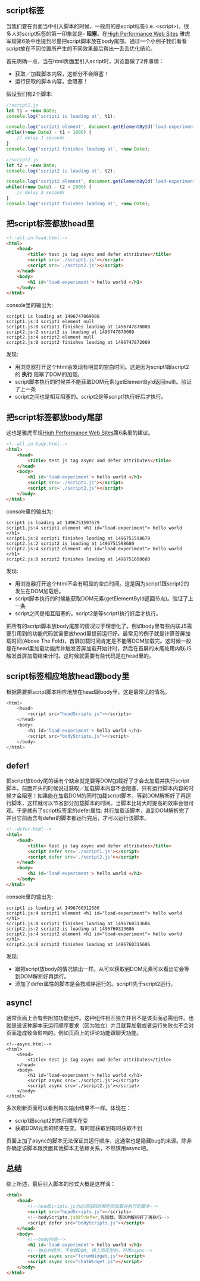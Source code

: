 ## script标签

当我们要在页面当中引入脚本的时候，一般用的是script标签(i.e. \<script\>)。很多人对script标签的第一印象就是- __阻塞__。在[High Performance Web Sites](https://github.com/n0ruSh/the-art-of-reading/blob/master/performance/High%20Performance%20Web%20Sites.pdf) 雅虎军规第6条中也提到尽量把script脚本放在body尾部。通过一个小例子我们看看script放在不同位置所产生的不同效果最后得出一丢丢优化结论。

首先明确一点，当在html页面里引入script时，浏览器做了2件事情：

* 获取／加载脚本内容，这部分不会阻塞！
* 运行获取的脚本内容，会阻塞！

假设我们有2个脚本:

```javascript
//script1.js
let t1 = +new Date;
console.log('script1 is loading at', t1);

console.log('script1 element', document.getElementById('load-experiment'));
while((+new Date) - t1 < 1000) {
    // delay 1 seconds
}
console.log('script1 finishes loading at', +new Date);
```

```javascript
//script2.js
let t2 = +new Date;
console.log('script2 is loading at', t2);

console.log('script2 element', document.getElementById('load-experiment'));
while((+new Date) - t2 < 2000) {
    // delay 2 seconds
}
console.log('script2 finishes loading at', +new Date);
```

## 把script标签都放head里
```html
<!--all-in-head.html-->
<html>
    <head>
        <title> test js tag async and defer attributes</title>
        <script src='./script1.js'></script>
        <script src='./script2.js'></script>
    </head>
    <body>
        <h1 id='load-experiment'> hello world </h1>
    </body>
</html>

```
console里的输出为:

```
script1 is loading at 1496747869008
script1.js:4 script1 element null
script1.js:8 script1 finishes loading at 1496747870008
script2.js:2 script2 is loading at 1496747870009
script2.js:4 script2 element null
script2.js:8 script2 finishes loading at 1496747872009
```

发现:

* 用浏览器打开这个html会发现有明显的空白时间。这是因为script1跟script2的 __执行__ 阻塞了DOM的加载。
* script脚本执行的时候并不能获取DOM元素(getElementById返回null)。验证了上一条
* script之间也是相互阻塞的。script2是等script1执行好后才执行。

## 把script标签都放body尾部

这也是雅虎军规[High Performance Web Sites](https://github.com/n0ruSh/the-art-of-reading/blob/master/performance/High%20Performance%20Web%20Sites.pdf)第6条里的建议。

```html
<!--all-in-body.html-->
<html>
    <head>
        <title> test js tag async and defer attributes</title>
    </head>
    <body>
        <h1 id='load-experiment'> hello world </h1>
        <script src='./script1.js'></script>
        <script src='./script2.js'></script>
    </body>
</html>
```

console里的输出为:

```
script1 is loading at 1496751597679
script1.js:4 script1 element <h1 id=​"load-experiment">​ hello world ​</h1>​
script1.js:8 script1 finishes loading at 1496751598679
script2.js:2 script2 is loading at 1496751598680
script2.js:4 script2 element <h1 id=​"load-experiment">​ hello world ​</h1>​
script2.js:8 script2 finishes loading at 1496751600680
```

发现:

* 用浏览器打开这个html不会有明显的空白时间。这是因为script1跟script2的发生在DOM加载后。
* script脚本执行的时候能获取DOM元素(getElementById返回节点)。验证了上一条
* script之间是相互阻塞的。script2是等script1执行好后才执行。

把所有的script脚本放body尾部的情况过于理想化了。例如body里有些内联JS需要引用到的功能代码就需要放head里提前运行好。最常见的例子就是计算首屏加载时间(Above The Fold)，首屏加载时间肯定是不能等DOM加载完。这时候一般是在head里加载功能库并触发首屏加载开始计时，然后在首屏的末尾处用内联JS触发首屏加载结束计时。这时候就需要有些代码是在head里的。

## script标签相应地放head跟body里

根据需要把script脚本相应地放在head跟body里。这是最常见的情况。

```javascript
<html> 
    <head> 
        <script src="headScripts.js"></scripts> 
    </head> 
    <body>
        <h1 id='load-experiment'> hello world </h1>
        <script src="bodyScripts.js"></script> 
    </body>
</html>
```

## defer!

把script放body尾的话有个缺点就是要等DOM加载好了才会去加载并执行script脚本。前面开头的时候说过获取／加载脚本内容不会阻塞，只有运行脚本内容的时候才会阻塞！如果能在加载DOM的同时加载script脚本，等到DOM解析好了再运行脚本，这样就可以节省部分加载脚本的时间。当脚本比较大时提高的效率会很可观。于是就有了script标签里的defer属性: 并行加载该脚本，直到DOM解析完了并且它前面含有defer的脚本都运行完后，才可以运行该脚本。

```html
<!--defer.html-->
<html>
    <head>
        <title> test js tag async and defer attributes</title>
        <script defer src='./script1.js'></script>
        <script defer src='./script2.js'></script>
    </head>
    <body>
        <h1 id='load-experiment'> hello world </h1>
    </body>
</html>
```

console里的输出为:

```
script1 is loading at 1496760312686
script1.js:4 script1 element <h1 id=​"load-experiment">​ hello world ​</h1>​
script1.js:8 script1 finishes loading at 1496760313686
script2.js:2 script2 is loading at 1496760313686
script2.js:4 script2 element <h1 id=​"load-experiment">​ hello world ​</h1>​
script2.js:8 script2 finishes loading at 1496760315686
```

发现:

* 跟把script放body的情况输出一样。从可以获取到DOM元素可以看出它会等到DOM解析好再运行。
* 添加了defer属性的脚本是会按顺序运行的。script1先于script2运行。

## async!

通常页面上会有些附加功能组件。这种组件相互独立并且不是该页面必需组件。也就是说该种脚本无运行顺序要求（因为独立）并且就算加载或者运行失败也不会对页面造成致命影响的。例如页面上的评论功能跟聊天功能。

```
<!--async.html-->
<html>
    <head>
        <title> test js tag async and defer attributes</title>
    </head>
    <body>
        <h1 id='load-experiment'> hello world </h1>
        <script async src='./script1.js'></script>
        <script async src='./script2.js'></script>
    </body>
</html>
```

多次刷新页面可以看到每次输出结果不一样。体现在：

* scrip1跟script2的执行顺序在变
* 获取DOM元素的结果在变。有时能获取到有时获取不到

页面上加了async的脚本无法保证其运行顺序，这通常也是隐藏bug的来源。除非你确定该脚本跟页面其他脚本无依赖关系，不然慎用async吧。

## 总结

综上所述，最后引入脚本的形式大概是这样滴：

```html
<html> 
    <head> 
        <!--headScripts.js为必须在DOM解析前加载并执行的脚本-->
        <script src="headScripts.js"></scripts> 
        <!--bodyScripts.js加个defer,先加载。等DOM解析好了再执行-->
        <script defer src="bodyScripts.js"></script> 
    </head> 
    <body>
        <!--body内容-->
        <h1 id='load-experiment'> hello world </h1>
        <!--独立的组件，不依赖DOM, 锦上添花型的，可用async-->
        <script async src="forumWidget.js"></script>
        <script async src="chatWidget.js"></script>
    </body>
</html>
```
